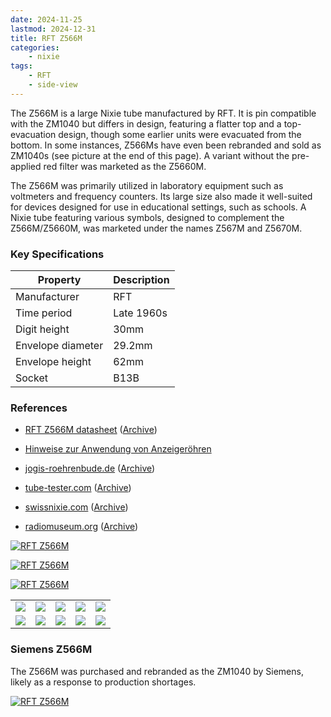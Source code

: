 ```yaml
---
date: 2024-11-25
lastmod: 2024-12-31
title: RFT Z566M
categories:
    - nixie
tags:
    - RFT
    - side-view
---
```


The Z566M is a large Nixie tube manufactured by RFT. It is pin compatible with the ZM1040 but differs in design, featuring a flatter top and a top-evacuation design, though some earlier units were evacuated from the bottom. In some instances, Z566Ms have even been rebranded and sold as ZM1040s (see picture at the end of this page). A variant without the pre-applied red filter was marketed as the Z5660M.

The Z566M was primarily utilized in laboratory equipment such as voltmeters and frequency counters. Its large size also made it well-suited for devices designed for use in educational settings, such as schools. A Nixie tube featuring various symbols, designed to complement the Z566M/Z5660M, was marketed under the names Z567M and Z5670M.

### Key Specifications

| Property          | Description |
|-------------------|-------------|
| Manufacturer      | RFT         |
| Time period       | Late 1960s  |
| Digit height      | 30mm        |
| Envelope diameter | 29.2mm      |
| Envelope height   | 62mm        |
| Socket            | B13B        |

### References

- [RFT Z566M datasheet](https://www.jogis-roehrenbude.de/Roehren-Geschichtliches/Nixie/Z560M.pdf) ([Archive](https://web.archive.org/web/20240804125247/https://www.jogis-roehrenbude.de/Roehren-Geschichtliches/Nixie/Z560M.pdf))

- [Hinweise zur Anwendung von Anzeigeröhren](/documents/hinweise-anwendung-anzeigeroehren/)

- [jogis-roehrenbude.de](https://www.jogis-roehrenbude.de/Roehren-Geschichtliches/Nixie/Z566M.htm) ([Archive](https://web.archive.org/web/20240421194602/https://www.jogis-roehrenbude.de/Roehren-Geschichtliches/Nixie/Z566M.htm))

- [tube-tester.com](https://www.tube-tester.com/sites/nixie/data/V600/Z566M/z566m.htm) ([Archive](https://web.archive.org/web/20240928090213/http://www.tube-tester.com/sites/nixie/data/V600/Z566M/z566m.htm))

- [swissnixie.com](https://www.swissnixie.com/tubes/Z566M/) ([Archive](https://web.archive.org/web/20240424051850/https://www.swissnixie.com/tubes/Z566M/))

- [radiomuseum.org](https://www.radiomuseum.org/tubes/tube_z566m.html) ([Archive](https://web.archive.org/web/20170803211050/http://www.radiomuseum.org/tubes/tube_z566m.html))


[![RFT Z566M](assets/1.jpg)](assets/1.jpg)

[![RFT Z566M](assets/2.jpg)](assets/2.jpg)

[![RFT Z566M](assets/3.jpg)](assets/3.jpg)

<table>
    <tr>
        <td>
            <a href="assets/4.jpg">
                <img src="assets/4.jpg">
            </a>
        </td>
        <td>
            <a href="assets/5.jpg">
                <img src="assets/5.jpg">
            </a>
        </td>
        <td>
            <a href="assets/6.jpg">
                <img src="assets/6.jpg">
            </a>
        </td>
         <td>
            <a href="assets/7.jpg">
                <img src="assets/7.jpg">
            </a>
        </td>
        <td>
            <a href="assets/8.jpg">
                <img src="assets/8.jpg">
            </a>
        </td>
    </tr>
    <tr>
        <td>
            <a href="assets/9.jpg">
                <img src="assets/9.jpg">
            </a>
        </td>
        <td>
            <a href="assets/10.jpg">
                <img src="assets/10.jpg">
            </a>
        </td>
        <td>
            <a href="assets/11.jpg">
                <img src="assets/11.jpg">
            </a>
        </td>
         <td>
            <a href="assets/12.jpg">
                <img src="assets/12.jpg">
            </a>
        </td>
        <td>
            <a href="assets/13.jpg">
                <img src="assets/13.jpg">
            </a>
        </td>
    </tr>
</table>

### Siemens Z566M

The Z566M was purchased and rebranded as the ZM1040 by Siemens, likely as a response to production shortages.

[![RFT Z566M](assets/14.jpg)](assets/14.jpg)